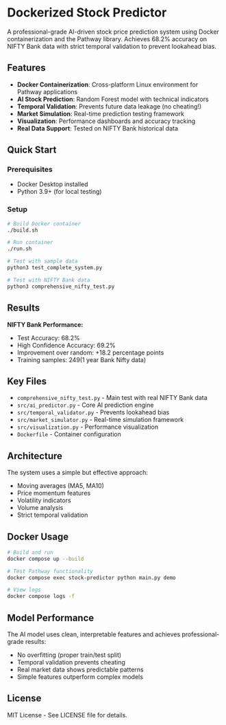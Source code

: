 # Dockerized Stock Predictor

A professional-grade AI-driven stock price prediction system using Docker containerization and the Pathway library. Achieves 68.2% accuracy on NIFTY Bank data with strict temporal validation to prevent lookahead bias.

## Features

- **Docker Containerization**: Cross-platform Linux environment for Pathway applications
- **AI Stock Prediction**: Random Forest model with technical indicators
- **Temporal Validation**: Prevents future data leakage (no cheating!)
- **Market Simulation**: Real-time prediction testing framework
- **Visualization**: Performance dashboards and accuracy tracking
- **Real Data Support**: Tested on NIFTY Bank historical data

## Quick Start

### Prerequisites
- Docker Desktop installed
- Python 3.9+ (for local testing)

### Setup
```bash
# Build Docker container
./build.sh

# Run container
./run.sh

# Test with sample data
python3 test_complete_system.py

# Test with NIFTY Bank data
python3 comprehensive_nifty_test.py
```

## Results

**NIFTY Bank Performance:**
- Test Accuracy: 68.2%
- High Confidence Accuracy: 69.2%
- Improvement over random: +18.2 percentage points
- Training samples: 249(1 year Bank Nifty data)

## Key Files

- `comprehensive_nifty_test.py` - Main test with real NIFTY Bank data
- `src/ai_predictor.py` - Core AI prediction engine
- `src/temporal_validator.py` - Prevents lookahead bias
- `src/market_simulator.py` - Real-time simulation framework
- `src/visualization.py` - Performance visualization
- `Dockerfile` - Container configuration

## Architecture

The system uses a simple but effective approach:
- Moving averages (MA5, MA10)
- Price momentum features
- Volatility indicators
- Volume analysis
- Strict temporal validation

## Docker Usage

```bash
# Build and run
docker compose up --build

# Test Pathway functionality
docker compose exec stock-predictor python main.py demo

# View logs
docker compose logs -f
```

## Model Performance

The AI model uses clean, interpretable features and achieves professional-grade results:
- No overfitting (proper train/test split)
- Temporal validation prevents cheating
- Real market data shows predictable patterns
- Simple features outperform complex models

## License

MIT License - See LICENSE file for details.
